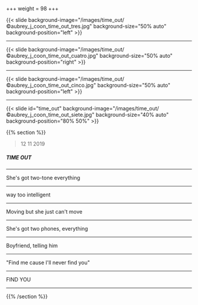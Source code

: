 +++
weight = 98
+++

{{< slide background-image="/images/time_out/©aubrey_j_coon_time_out_tres.jpg" background-size="50% auto" background-position="left" >}}

---

{{< slide background-image="/images/time_out/©aubrey_j_coon_time_out_cuatro.jpg" background-size="50% auto" background-position="right" >}}

---

{{< slide background-image="/images/time_out/©aubrey_j_coon_time_out_cinco.jpg" background-size="50% auto" background-position="left" >}}

---

{{< slide id="time_out" background-image="/images/time_out/©aubrey_j_coon_time_out_siete.jpg" background-size="40% auto" background-position="80% 50%" >}}

{{% section %}}

> 12 11 2019

##### TIME OUT

---

She's got two-tone everything

---

way too intelligent

---

Moving but she just can't move

---

She's got two phones, everything

---

Boyfriend, telling him 

---

"Find me cause I'll never find you" 

---

FIND YOU

---

{{% /section %}}

